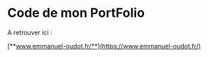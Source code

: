 ##
# **Code de mon PortFolio**

A retrouver ici :

[**www.emmanuel-oudot.fr/**](https://www.emmanuel-oudot.fr/)
